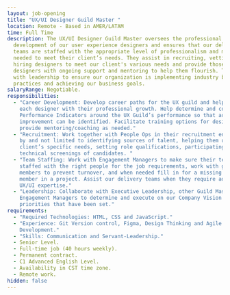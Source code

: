 ```yaml
---
layout: job-opening
title: "UX/UI Designer Guild Master "
location: Remote - Based in AMER/LATAM
time: Full Time
description: The UX/UI Designer Guild Master oversees the professional
  development of our user experience designers and ensures that our delivery
  teams are staffed with the appropriate level of professionalism and mastery
  needed to meet their client’s needs. They assist in recruiting, vetting, and
  hiring designers to meet our client's various needs and provide those
  designers with ongoing support and mentoring to help them flourish. They work
  with leadership to ensure our organization is implementing industry best
  practices and achieving our business goals.
salaryRange: Negotiable.
responsibilities:
  - "Career Development: Develop career paths for the UX guild and help guide
    each designer with their professional growth. Help determine and collect Key
    Performance Indicators around the UX Guild’s performance so that areas of
    improvement can be identified. Facilitate training options for designers and
    provide mentoring/coaching as needed."
  - "Recruitment: Work together with People Ops in their recruitment endeavors
    by and not limited to identifying sources of talent, helping them understand
    client’s specific needs, setting role qualifications, participating in
    technical screenings of candidates. "
  - "Team Staffing: Work with Engagement Managers to make sure their teams are
    staffed with the right people for the job requirements, work with guild
    members to prevent turnover, and when needed fill in for a missing guild
    member in a project. Assist our delivery teams when they require additional
    UX/UI expertise."
  - "Leadership: Collaborate with Executive Leadership, other Guild Masters,
    Engagement Managers to determine and execute on our Company Vision and the
    priorities that have been set."
requirements:
  - "Required Technologies: HTML, CSS and JavaScript."
  - "Experience: Git Version control, Figma, Design Thinking and Agile Software
    Development."
  - "Skills: Communication and Servant-Leadership."
  - Senior Level.
  - Full-time job (40 hours weekly).
  - Permanent contract.
  - C1 Advanced English Level.
  - Availability in CST time zone.
  - Remote work.
hidden: false
---
```

